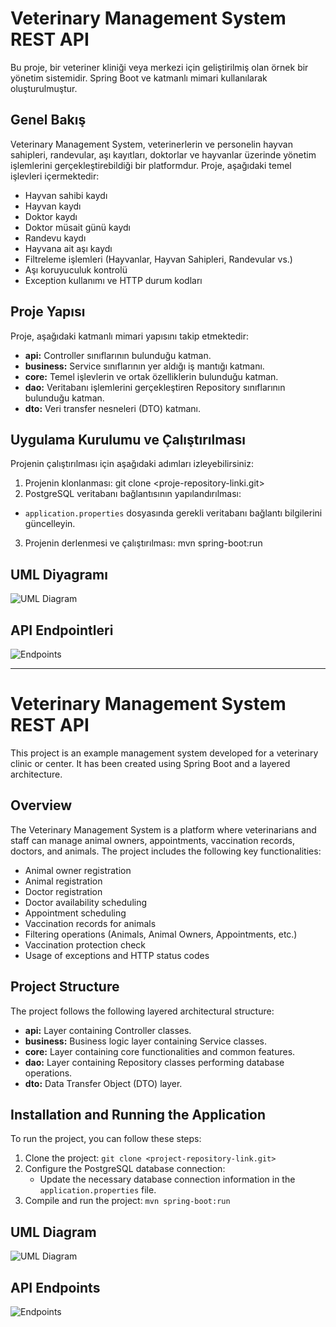 # Veterinary Management System REST API

Bu proje, bir veteriner kliniği veya merkezi için geliştirilmiş olan örnek bir yönetim sistemidir. Spring Boot ve katmanlı mimari kullanılarak oluşturulmuştur.

## Genel Bakış

Veterinary Management System, veterinerlerin ve personelin hayvan sahipleri, randevular, aşı kayıtları, doktorlar ve hayvanlar üzerinde yönetim işlemlerini gerçekleştirebildiği bir platformdur. Proje, aşağıdaki temel işlevleri içermektedir:

- Hayvan sahibi kaydı
- Hayvan kaydı
- Doktor kaydı
- Doktor müsait günü kaydı
- Randevu kaydı
- Hayvana ait aşı kaydı
- Filtreleme işlemleri (Hayvanlar, Hayvan Sahipleri, Randevular vs.)
- Aşı koruyuculuk kontrolü
- Exception kullanımı ve HTTP durum kodları

## Proje Yapısı

Proje, aşağıdaki katmanlı mimari yapısını takip etmektedir:

- **api:** Controller sınıflarının bulunduğu katman.
- **business:** Service sınıflarının yer aldığı iş mantığı katmanı.
- **core:** Temel işlevlerin ve ortak özelliklerin bulunduğu katman.
- **dao:** Veritabanı işlemlerini gerçekleştiren Repository sınıflarının bulunduğu katman.
- **dto:** Veri transfer nesneleri (DTO) katmanı.

## Uygulama Kurulumu ve Çalıştırılması

Projenin çalıştırılması için aşağıdaki adımları izleyebilirsiniz:

1. Projenin klonlanması: git clone <proje-repository-linki.git> 
2. PostgreSQL veritabanı bağlantısının yapılandırılması:
- `application.properties` dosyasında gerekli veritabanı bağlantı bilgilerini güncelleyin.
3. Projenin derlenmesi ve çalıştırılması: mvn spring-boot:run

## UML Diyagramı
![UML Diagram](https://github.com/salginerdi/Patika-Bootcamp-Hafta-13-VetManagementSystem/assets/110611268/8ca2a9e8-1685-4d48-a0bd-6d784b92f60e)

## API Endpointleri

![Endpoints](https://github.com/salginerdi/Patika-Bootcamp-Hafta-13-VetManagementSystem/assets/110611268/e1c6497b-8705-482d-a753-7ed2c1225d52)

-------------------------------------------------------------------------------------------------------------------------------------------------

# Veterinary Management System REST API

This project is an example management system developed for a veterinary clinic or center. It has been created using Spring Boot and a layered architecture.

## Overview

The Veterinary Management System is a platform where veterinarians and staff can manage animal owners, appointments, vaccination records, doctors, and animals. The project includes the following key functionalities:

- Animal owner registration
- Animal registration
- Doctor registration
- Doctor availability scheduling
- Appointment scheduling
- Vaccination records for animals
- Filtering operations (Animals, Animal Owners, Appointments, etc.)
- Vaccination protection check
- Usage of exceptions and HTTP status codes

## Project Structure

The project follows the following layered architectural structure:

- **api:** Layer containing Controller classes.
- **business:** Business logic layer containing Service classes.
- **core:** Layer containing core functionalities and common features.
- **dao:** Layer containing Repository classes performing database operations.
- **dto:** Data Transfer Object (DTO) layer.

## Installation and Running the Application

To run the project, you can follow these steps:

1. Clone the project: `git clone <project-repository-link.git>`
2. Configure the PostgreSQL database connection:
   - Update the necessary database connection information in the `application.properties` file.
3. Compile and run the project: `mvn spring-boot:run`

## UML Diagram
![UML Diagram](https://github.com/salginerdi/Patika-Bootcamp-Hafta-13-VetManagementSystem/assets/110611268/8ca2a9e8-1685-4d48-a0bd-6d784b92f60e)

## API Endpoints

![Endpoints](https://github.com/salginerdi/Patika-Bootcamp-Hafta-13-VetManagementSystem/assets/110611268/e1c6497b-8705-482d-a753-7ed2c1225d52)


